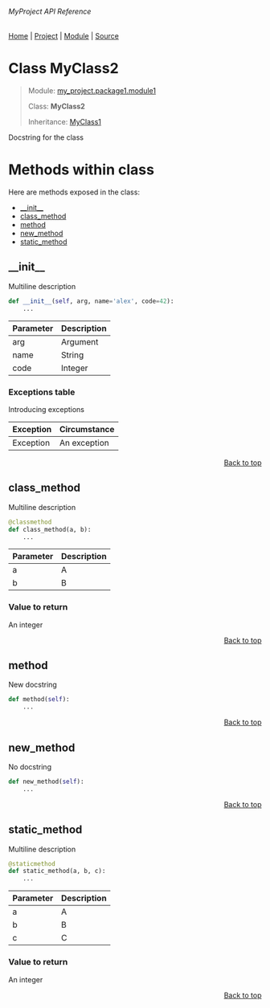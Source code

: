 ###### MyProject API Reference
[Home](/docs/this/is/a/test/README.md) | [Project](/README.md) | [Module](/docs/this/is/a/test/modules/my_project/package1/module1/README.md) | [Source](/src/my_project/package1/module1.py)

# Class MyClass2
> Module: [my\_project.package1.module1](/docs/this/is/a/test/modules/my_project/package1/module1/README.md)
>
> Class: **MyClass2**
>
> Inheritance: [MyClass1](/docs/this/is/a/test/modules/my_project/package1/module1/class-MyClass1.md)

Docstring for the class

# Methods within class
Here are methods exposed in the class:
- [\_\_init\_\_](#__init__)
- [class\_method](#class_method)
- [method](#method)
- [new\_method](#new_method)
- [static\_method](#static_method)

## \_\_init\_\_
Multiline 
description

```python
def __init__(self, arg, name='alex', code=42):
    ...
```

| Parameter | Description |
| --- | --- |
| arg | Argument |
| name | String |
| code | Integer |

### Exceptions table
Introducing exceptions

| Exception | Circumstance |
| --- | --- |
| Exception | An exception |

<p align="right"><a href="#myproject-api-reference">Back to top</a></p>

## class\_method
Multiline
description

```python
@classmethod
def class_method(a, b):
    ...
```

| Parameter | Description |
| --- | --- |
| a | A |
| b | B |

### Value to return
An integer

<p align="right"><a href="#myproject-api-reference">Back to top</a></p>

## method
New docstring

```python
def method(self):
    ...
```

<p align="right"><a href="#myproject-api-reference">Back to top</a></p>

## new\_method
No docstring

```python
def new_method(self):
    ...
```

<p align="right"><a href="#myproject-api-reference">Back to top</a></p>

## static\_method
Multiline
description

```python
@staticmethod
def static_method(a, b, c):
    ...
```

| Parameter | Description |
| --- | --- |
| a | A |
| b | B |
| c | C |

### Value to return
An integer

<p align="right"><a href="#myproject-api-reference">Back to top</a></p>
